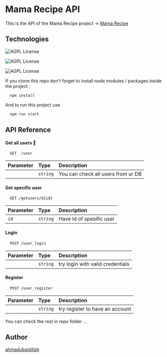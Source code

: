 # Mama Recipe API


This is the API of the Mama Recipe project -> [Mama Recipe](https://github.com/ahmadubaidillah/mama_recipe_fe)

## Technologies

![AGPL License](https://img.shields.io/badge/Node.js-43853D?style=for-the-badge&logo=node.js&logoColor=white)

![AGPL License](https://img.shields.io/badge/Express.js-404D59?style=for-the-badge)

![AGPL License](https://img.shields.io/badge/PostgreSQL-316192?style=for-the-badge&logo=postgresql&logoColor=white)

If you clone this repo don't forget to install node modules / packages inside the project :

```
  npm install
```

And to run this project use

```bash
  npm run start
```


## API Reference

#### Get all users 📄

```
  GET  /user
```

| Parameter | Type     | Description                |
| :-------- | :------- | :------------------------- |
| | `string` | You can check all users from ur DB |


#### Get specific user

```
  GET /getusers/${id}
```

| Parameter | Type     | Description                       |
| :-------- | :------- | :-------------------------------- |
| `id`      | `string` | Have Id of spesific user |

#### Login

```
  POST /user_login
```

| Parameter | Type     | Description                       |
| :-------- | :------- | :-------------------------------- |
| | `string` |try login with valid credentials |

#### Register

```
  POST /user_register
```

| Parameter | Type     | Description                       |
| :-------- | :------- | :-------------------------------- |
| | `string` |try register to have an account |


You can check the rest in repo folder ...


## Author
[ahmadubaidillah](https://github.com/ahmadubaidillah) 
